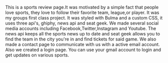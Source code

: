 This is a sports review page.It was motivated by a simple fact that people love sports, they love to follow their favorite team, league,or player. It was my groups first class project. It was styled with Bulma and a custom CSS, it uses three api's, ghiphy, news api and seat geek. We made several social media accounts including Facebook,Twitter,Instagram and Youtube. The news api keeps all the sports news up to date and seat geek allows you to find the team in the city you're in and find tickets for said game. We also made a contact page to communicate with us with a active email account. Also we created a login page. You can use your gmail account to login and get updates on various sports. 
